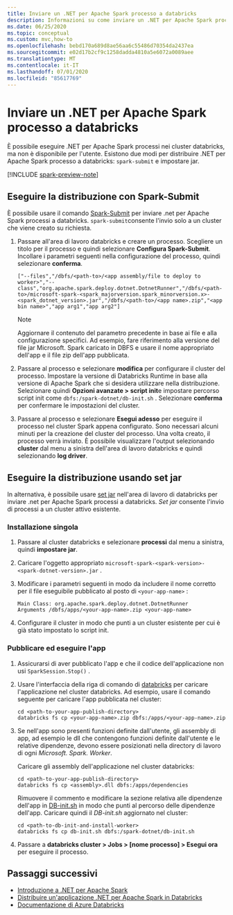 ```yaml
---
title: Inviare un .NET per Apache Spark processo a databricks
description: Informazioni su come inviare un .NET per Apache Spark processo a databricks con Spark-Submit e set jar.
ms.date: 06/25/2020
ms.topic: conceptual
ms.custom: mvc,how-to
ms.openlocfilehash: bebd170a689d8ae56aa6c55486d70354da2437ea
ms.sourcegitcommit: e02d17b2cf9c1258dadda4810a5e6072a0089aee
ms.translationtype: MT
ms.contentlocale: it-IT
ms.lasthandoff: 07/01/2020
ms.locfileid: "85617769"
---
```

# <a name="submit-a-net-for-apache-spark-job-to-databricks"></a>Inviare un .NET per Apache Spark processo a databricks

È possibile eseguire .NET per Apache Spark processi nei cluster databricks, ma non è disponibile per l'utente. Esistono due modi per distribuire .NET per Apache Spark processo a databricks: `spark-submit` e impostare jar.

[!INCLUDE [spark-preview-note](../../../includes/spark-preview-note.md)]

## <a name="deploy-using-spark-submit"></a>Eseguire la distribuzione con Spark-Submit

È possibile usare il comando [Spark-Submit](https://spark.apache.org/docs/latest/submitting-applications.html) per inviare .net per Apache Spark processi a databricks. `spark-submit`consente l'invio solo a un cluster che viene creato su richiesta.

1. Passare all'area di lavoro databricks e creare un processo. Scegliere un titolo per il processo e quindi selezionare **Configura Spark-Submit**. Incollare i parametri seguenti nella configurazione del processo, quindi selezionare **conferma**.

    ```
    ["--files","/dbfs/<path-to>/<app assembly/file to deploy to worker>","--class","org.apache.spark.deploy.dotnet.DotnetRunner","/dbfs/<path-to>/microsoft-spark-<spark_majorversion.spark_minorversion.x>-<spark_dotnet_version>.jar","/dbfs/<path-to>/<app name>.zip","<app bin name>","app arg1","app arg2"]
    ```

    > [!NOTE]
    > Aggiornare il contenuto del parametro precedente in base ai file e alla configurazione specifici. Ad esempio, fare riferimento alla versione del file jar Microsoft. Spark caricato in DBFS e usare il nome appropriato dell'app e il file zip dell'app pubblicata.

2. Passare al processo e selezionare **modifica** per configurare il cluster del processo. Impostare la versione di Databricks Runtime in base alla versione di Apache Spark che si desidera utilizzare nella distribuzione. Selezionare quindi **Opzioni avanzate > script init**e impostare percorso script init come `dbfs:/spark-dotnet/db-init.sh` . Selezionare **conferma** per confermare le impostazioni del cluster.

3. Passare al processo e selezionare **Esegui adesso** per eseguire il processo nel cluster Spark appena configurato. Sono necessari alcuni minuti per la creazione del cluster del processo. Una volta creato, il processo verrà inviato. È possibile visualizzare l'output selezionando **cluster** dal menu a sinistra dell'area di lavoro databricks e quindi selezionando **log driver**.

## <a name="deploy-using-set-jar"></a>Eseguire la distribuzione usando set jar

In alternativa, è possibile usare [set jar](https://docs.microsoft.com/azure/databricks/jobs#--create-a-job) nell'area di lavoro di databricks per inviare .net per Apache Spark processi a databricks. *Set jar* consente l'invio di processi a un cluster attivo esistente.

### <a name="one-time-setup"></a>Installazione singola

1. Passare al cluster databricks e selezionare **processi** dal menu a sinistra, quindi **impostare jar**.

2. Caricare l'oggetto appropriato `microsoft-spark-<spark-version>-<spark-dotnet-version>.jar` .

3. Modificare i parametri seguenti in modo da includere il nome corretto per il file eseguibile pubblicato al posto di `<your-app-name>` :

    ```
    Main Class: org.apache.spark.deploy.dotnet.DotnetRunner
    Arguments /dbfs/apps/<your-app-name>.zip <your-app-name>
    ```

4. Configurare il cluster in modo che punti a un cluster esistente per cui è già stato impostato lo script init.

### <a name="publish-and-run-your-app"></a>Pubblicare ed eseguire l'app

1. Assicurarsi di aver pubblicato l'app e che il codice dell'applicazione non usi `SparkSession.Stop()` .

2. Usare l'interfaccia della riga di comando di [databricks](https://docs.microsoft.com/azure/databricks/dev-tools/databricks-cli) per caricare l'applicazione nel cluster databricks. Ad esempio, usare il comando seguente per caricare l'app pubblicata nel cluster:

    ```console
    cd <path-to-your-app-publish-directory>
    databricks fs cp <your-app-name>.zip dbfs:/apps/<your-app-name>.zip
    ```

3. Se nell'app sono presenti funzioni definite dall'utente, gli assembly di app, ad esempio le dll che contengono funzioni definite dall'utente e le relative dipendenze, devono essere posizionati nella directory di lavoro di ogni *Microsoft. Spark. Worker*.

    Caricare gli assembly dell'applicazione nel cluster databricks:

    ```console
    cd <path-to-your-app-publish-directory>
    databricks fs cp <assembly>.dll dbfs:/apps/dependencies
    ```

    Rimuovere il commento e modificare la sezione relativa alle dipendenze dell'app in [DB-init.sh](https://github.com/dotnet/spark/blob/master/deployment/db-init.sh) in modo che punti al percorso delle dipendenze dell'app. Caricare quindi il *DB-init.sh* aggiornato nel cluster:

    ```console
    cd <path-to-db-init-and-install-worker>
    databricks fs cp db-init.sh dbfs:/spark-dotnet/db-init.sh
    ```

4. Passare a **databricks cluster > Jobs > [nome processo] > Esegui ora** per eseguire il processo.

## <a name="next-steps"></a>Passaggi successivi

* [Introduzione a .NET per Apache Spark](../tutorials/get-started.md)
* [Distribuire un'applicazione .NET per Apache Spark in Databricks](../tutorials/databricks-deployment.md)
* [Documentazione di Azure Databricks](https://docs.microsoft.com/azure/azure-databricks/)
